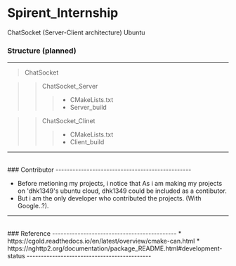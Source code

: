 # Spirent_Internship
ChatSocket (Server-Client architecture)
Ubuntu

### Structure (planned)
-----------------------------------------------
> ChatSocket

>> ChatSocket_Server
>>> * CMakeLists.txt
>>> * Server_build

>> ChatSocket_Clinet
>>> * CMakeLists.txt
>>> * Client_build
------------------------------------------------

<br/>
### Contributor
------------------------------------------------

* Before metioning my projects, i notice that As i am making my projects on 'dhk1349's ubuntu cloud, dhk1349 could be included as a contibutor.
* But i am the only developer who contributed the projects. (With Google..?).

----------------------------------------------

<br/>
### Reference
--------------------------------------------
* https://cgold.readthedocs.io/en/latest/overview/cmake-can.html
* https://nghttp2.org/documentation/package_README.html#development-status
--------------------------------------------
